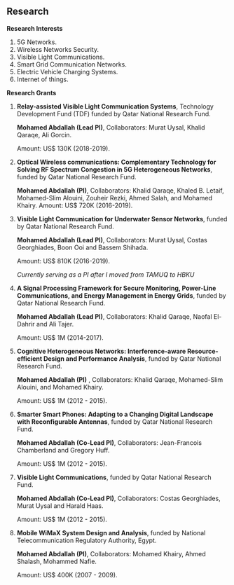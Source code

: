 Research
-

**Research Interests**

1. 5G Networks.
3. Wireless Networks Security.
4. Visible Light Communications.
5. Smart Grid Communication Networks.
6. Electric Vehicle Charging Systems.
7. Internet of things. 


**Research Grants**


1.  **Relay-assisted Visible Light Communication Systems**, Technology
    Development Fund (TDF) funded by Qatar National Research Fund.

    **Mohamed Abdallah (Lead PI)**, Collaborators: Murat Uysal, Khalid
    Qaraqe, Ali Gorcin.

    Amount: US\$ 130K (2018-2019).

2.  **Optical Wireless communications: Complementary Technology for
    Solving RF Spectrum Congestion in 5G Heterogeneous Networks**,
    funded by Qatar National Research Fund.

    **Mohamed Abdallah (PI)**, Collaborators: Khalid Qaraqe, Khaled B.
    Letaif, Mohamed-Slim Alouini, Zouheir Rezki, Ahmed Salah, and
    Mohamed Khairy. Amount: US\$ 720K (2016-2019).

3.  **Visible Light Communication for Underwater Sensor Networks**,
    funded by Qatar National Research Fund.

    **Mohamed Abdallah (Lead PI)**, Collaborators: Murat Uysal, Costas
    Georghiades, Boon Ooi and Bassem Shihada.

    Amount: US\$ 810K (2016-2019).

    *Currently serving as a PI after I moved from TAMUQ to HBKU*

4.  **A Signal Processing Framework for Secure Monitoring, Power-Line
    Communications, and Energy Management in Energy Grids**, funded by
    Qatar National Research Fund.

    **Mohamed Abdallah (Lead PI)**, Collaborators: Khalid Qaraqe, Naofal
    El-Dahrir and Ali Tajer.

    Amount: US\$ 1M (2014-2017).

5.  **Cognitive Heterogeneous Networks: Interference-aware
    Resource-efficient Design and Performance Analysis**, funded by
    Qatar National Research Fund.

    **Mohamed Abdallah (PI)** , Collaborators: Khalid Qaraqe,
    Mohamed-Slim Alouini, and Mohamed Khairy.

    Amount: US\$ 1M (2012 - 2015).

6.  **Smarter Smart Phones: Adapting to a Changing Digital Landscape
    with Reconfigurable Antennas**, funded by Qatar National Research
    Fund.

    **Mohamed Abdallah (Co-Lead PI)**, Collaborators: Jean-Francois
    Chamberland and Gregory Huff.

    Amount: US\$ 1M (2012 - 2015).

7.  **Visible Light Communications**, funded by Qatar National Research
    Fund.

    **Mohamed Abdallah (Co-Lead PI)**, Collaborators: Costas
    Georghiades, Murat Uysal and Harald Haas.

    Amount: US\$ 1M (2012 - 2015).

8.  **Mobile WiMaX System Design and Analysis**, funded by National
    Telecommunication Regulatory Authority, Egypt.

    **Mohamed Abdallah (PI)**, Collaborators: Mohamed Khairy, Ahmed
    Shalash, Mohammed Nafie.

    Amount: US\$ 400K (2007 - 2009).

